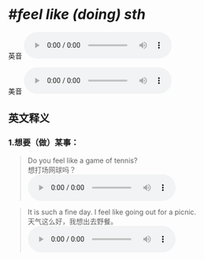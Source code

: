 # ***\#feel like (doing) sth*** 
英音
<audio src="./media/feel like (doing) sth1_AAC.aac" controls="controls"></audio>

美音
<audio src="./media/feel like (doing) sth2_AAC.aac" controls="controls"></audio>



  

英文释义
---
### 1.**想要（做）某事：**  

 > Do you feel like a game of tennis?  
 > 想打场网球吗？    
<audio src="./media/feel-20.aac" controls="controls"></audio>

 > It is such a fine day. I feel like going out for a picnic.  
 > 天气这么好，我想出去野餐。    
<audio src="./media/feel-21.aac" controls="controls"></audio>


